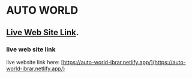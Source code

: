 # AUTO WORLD



##  [Live Web Site Link](https://auto-world-ibrar.netlify.app/).

### live web site link

live website link here: [https://auto-world-ibrar.netlify.app/](https://auto-world-ibrar.netlify.app/)

